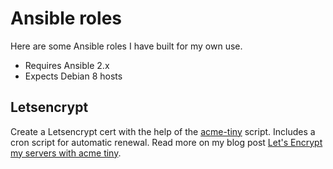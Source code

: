 # Ansible roles

Here are some Ansible roles I have built for my own use.

- Requires Ansible 2.x
- Expects Debian 8 hosts

## Letsencrypt

Create a Letsencrypt cert with the help of the [acme-tiny](https://github.com/diafygi/acme-tiny) script. Includes a cron script for automatic renewal. Read more on my blog post [Let's Encrypt my servers with acme tiny](https://xdeb.org/node/1614).
